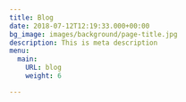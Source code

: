 ```yaml
---
title: Blog
date: 2018-07-12T12:19:33.000+00:00
bg_image: images/background/page-title.jpg
description: This is meta description
menu:
  main:
    URL: blog
    weight: 6

---
```


